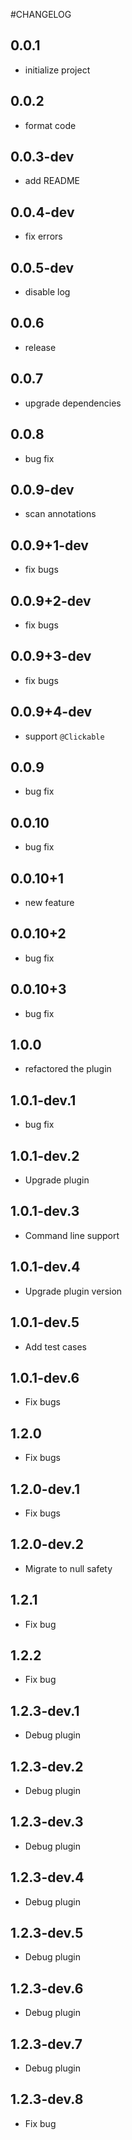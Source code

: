 #CHANGELOG

## 0.0.1
- initialize project

## 0.0.2 
- format code

## 0.0.3-dev
- add README

## 0.0.4-dev
- fix errors  

## 0.0.5-dev
- disable log  

## 0.0.6
- release 

## 0.0.7
- upgrade dependencies
 
## 0.0.8
- bug fix

## 0.0.9-dev
- scan annotations

## 0.0.9+1-dev
- fix bugs       

## 0.0.9+2-dev
- fix bugs

## 0.0.9+3-dev
- fix bugs 

## 0.0.9+4-dev
- support `@Clickable`

## 0.0.9
- bug fix

## 0.0.10
- bug fix

## 0.0.10+1
- new feature

## 0.0.10+2
- bug fix

## 0.0.10+3
- bug fix  

## 1.0.0
- refactored the plugin

## 1.0.1-dev.1
- bug fix

## 1.0.1-dev.2
- Upgrade plugin

## 1.0.1-dev.3
- Command line support

## 1.0.1-dev.4
- Upgrade plugin version

## 1.0.1-dev.5
- Add test cases

## 1.0.1-dev.6
- Fix bugs

## 1.2.0
- Fix bugs

## 1.2.0-dev.1
- Fix bugs                                  

## 1.2.0-dev.2
- Migrate to null safety

## 1.2.1
- Fix bug

## 1.2.2
- Fix bug

## 1.2.3-dev.1
- Debug plugin

## 1.2.3-dev.2
- Debug plugin

## 1.2.3-dev.3
- Debug plugin

## 1.2.3-dev.4
- Debug plugin

## 1.2.3-dev.5
- Debug plugin

## 1.2.3-dev.6
- Debug plugin

## 1.2.3-dev.7
- Debug plugin

## 1.2.3-dev.8
- Fix bug